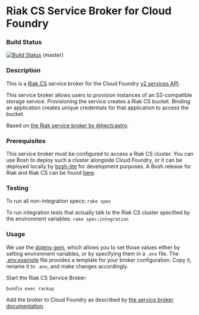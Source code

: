 # Riak CS Service Broker for Cloud Foundry 

### Build Status

[![Build Status](https://travis-ci.org/cloudfoundry/cf-riak-cs-broker.png?branch=master)](https://travis-ci.org/cloudfoundry/cf-riak-cs-broker) (master)


### Description

This is a [Riak CS](http://basho.com/riak-cloud-storage/) service broker for the Cloud Foundry [v2 services API](http://docs.cloudfoundry.com/docs/running/architecture/services/api.html).

This service broker allows users to provision instances of an S3-compatible storage service.
Provisioning the service creates a Riak CS bucket.
Binding an application creates unique credentials for that application to access the bucket.

Based on [the Riak service broker by @hectcastro](https://github.com/hectcastro/cf-riak-service-broker).

### Prerequisites 

This service broker must be configured to access a Riak CS cluster.
You can use Bosh to deploy such a cluster alongside Cloud Foundry, or it can be deployed locally by [bosh-lite](https://github.com/cloudfoundry/bosh-lite) for development purposes.
A Bosh release for Riak and Riak CS can be found [here](https://github.com/cf-blobstore-eng/riak-release).

### Testing

To run all non-integration specs: `rake spec`

To run integration tests that actually talk to the Riak CS cluster specified by the environment variables: `rake spec:integration`

### Usage 

We use the [dotenv gem](https://github.com/bkeepers/dotenv), which allows you to set those values either by setting environment variables, or by specifying them in a `.env` file.
The [.env.example](.env.example) file provides a template for your broker configuration.
Copy it, rename it to `.env`, and make changes accordingly.

Start the Riak CS Service Broker:

```
bundle exec rackup
```

Add the broker to Cloud Foundry as described by [the service broker documentation](http://docs.cloudfoundry.com/docs/running/architecture/services/managing-service-brokers.html).